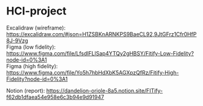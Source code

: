 # HCI-project

Excalidraw (wireframe): https://excalidraw.com/#json=H1ZSBKnARNKPS9BaeCL92,9JtGFrz1Cfr0HfP8J-9Vzg  
Figma (low fidelity): https://www.figma.com/file/LfsdIFLlSap4YTQy2gHBSY/Fitify-Low-Fidelity?node-id=0%3A1  
Figma (high fidelity): https://www.figma.com/file/Yo5h7hbHdXbK5AGXpzQfRz/Fitify-High-Fidelity?node-id=0%3A1  

Notion (report): https://dandelion-oriole-8a5.notion.site/FITify-f62db1dfaea54e958e6c3b94e9d91947  
